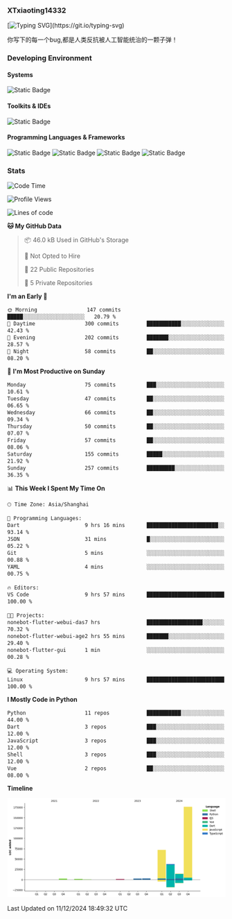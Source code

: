 ### XTxiaoting14332

[![Typing SVG](https://readme-typing-svg.herokuapp.com?font=JetBrians+Mono&pause=1000&random=false&width=435&lines=Hello+World!)](https://git.io/typing-svg)

你写下的每一个bug,都是人类反抗被人工智能统治的一颗子弹！

### Developing Environment

#### Systems

![Static Badge](https://img.shields.io/badge/Ubuntu-%20?style=flat-square&logo=ubuntu&logoColor=white&color=E34F26)

#### Toolkits & IDEs

![Static Badge](https://img.shields.io/badge/Visual%20Studio%20Code-%20?style=flat-square&logo=visualstudiocode&logoColor=white&color=blue)

#### Programming Languages & Frameworks

![Static Badge](https://img.shields.io/badge/Dart-%20?style=flat-square&logo=dart&logoColor=white&color=0175C2)
![Static Badge](https://img.shields.io/badge/Flutter-%20?style=flat-square&logo=flutter&logoColor=white&color=02569B)
![Static Badge](https://img.shields.io/badge/Python-%20?style=flat-square&logo=python&logoColor=white&color=E7A781)
![Static Badge](https://img.shields.io/badge/Bash%20Shell-%20?style=flat-square&logo=shell&logoColor=white&color=49D868)

### Stats

<!--START_SECTION:waka-->
![Code Time](http://img.shields.io/badge/Code%20Time-195%20hrs%2037%20mins-blue)

![Profile Views](http://img.shields.io/badge/Profile%20Views-0-blue)

![Lines of code](https://img.shields.io/badge/From%20Hello%20World%20I%27ve%20Written-310.8%20thousand%20lines%20of%20code-blue)

**🐱 My GitHub Data** 

> 📦 46.0 kB Used in GitHub's Storage 
 > 
> 🚫 Not Opted to Hire
 > 
> 📜 22 Public Repositories 
 > 
> 🔑 5 Private Repositories 
 > 
**I'm an Early 🐤** 

```text
🌞 Morning                147 commits         █████░░░░░░░░░░░░░░░░░░░░   20.79 % 
🌆 Daytime                300 commits         ███████████░░░░░░░░░░░░░░   42.43 % 
🌃 Evening                202 commits         ███████░░░░░░░░░░░░░░░░░░   28.57 % 
🌙 Night                  58 commits          ██░░░░░░░░░░░░░░░░░░░░░░░   08.20 % 
```
📅 **I'm Most Productive on Sunday** 

```text
Monday                   75 commits          ███░░░░░░░░░░░░░░░░░░░░░░   10.61 % 
Tuesday                  47 commits          ██░░░░░░░░░░░░░░░░░░░░░░░   06.65 % 
Wednesday                66 commits          ██░░░░░░░░░░░░░░░░░░░░░░░   09.34 % 
Thursday                 50 commits          ██░░░░░░░░░░░░░░░░░░░░░░░   07.07 % 
Friday                   57 commits          ██░░░░░░░░░░░░░░░░░░░░░░░   08.06 % 
Saturday                 155 commits         █████░░░░░░░░░░░░░░░░░░░░   21.92 % 
Sunday                   257 commits         █████████░░░░░░░░░░░░░░░░   36.35 % 
```


📊 **This Week I Spent My Time On** 

```text
🕑︎ Time Zone: Asia/Shanghai

💬 Programming Languages: 
Dart                     9 hrs 16 mins       ███████████████████████░░   93.14 % 
JSON                     31 mins             █░░░░░░░░░░░░░░░░░░░░░░░░   05.22 % 
Git                      5 mins              ░░░░░░░░░░░░░░░░░░░░░░░░░   00.88 % 
YAML                     4 mins              ░░░░░░░░░░░░░░░░░░░░░░░░░   00.75 % 

🔥 Editors: 
VS Code                  9 hrs 57 mins       █████████████████████████   100.00 % 

🐱‍💻 Projects: 
nonebot-flutter-webui-das7 hrs               ██████████████████░░░░░░░   70.32 % 
nonebot-flutter-webui-age2 hrs 55 mins       ███████░░░░░░░░░░░░░░░░░░   29.40 % 
nonebot-flutter-gui      1 min               ░░░░░░░░░░░░░░░░░░░░░░░░░   00.28 % 

💻 Operating System: 
Linux                    9 hrs 57 mins       █████████████████████████   100.00 % 
```

**I Mostly Code in Python** 

```text
Python                   11 repos            ███████████░░░░░░░░░░░░░░   44.00 % 
Dart                     3 repos             ███░░░░░░░░░░░░░░░░░░░░░░   12.00 % 
JavaScript               3 repos             ███░░░░░░░░░░░░░░░░░░░░░░   12.00 % 
Shell                    3 repos             ███░░░░░░░░░░░░░░░░░░░░░░   12.00 % 
Vue                      2 repos             ██░░░░░░░░░░░░░░░░░░░░░░░   08.00 % 
```



**Timeline**

![Lines of Code chart](https://raw.githubusercontent.com/XTxiaoting14332/XTxiaoting14332/main/assets/bar_graph.png)


 Last Updated on 11/12/2024 18:49:32 UTC
<!--END_SECTION:waka-->